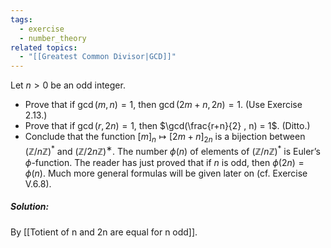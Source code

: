 ```yaml
---
tags:
  - exercise
  - number_theory
related topics:
  - "[[Greatest Common Divisor|GCD]]"
---
```

Let $n > 0$ be an odd integer.
- Prove that if $\gcd(m, n) = 1$, then $\gcd(2m + n, 2n) = 1$. (Use Exercise 2.13.)
- Prove that if $\gcd(r, 2n) = 1$, then $\gcd(\frac{r+n}{2} , n) = 1$. (Ditto.)
- Conclude that the function $[m]_n \mapsto [2m + n]_{2n}$ is a bijection between $(\mathbb{Z}/n\mathbb{Z})^*$ and $(\mathbb{Z}/2n\mathbb{Z})^∗$.
The number $\phi(n)$ of elements of $(\mathbb{Z}/n\mathbb{Z})^*$ is Euler’s $\phi$-function. The reader has just proved that if $n$ is odd, then $\phi(2n) = \phi(n)$. Much more general formulas will be given later on (cf. Exercise V.6.8).
##### Solution:
By [[Totient of n and 2n are equal for n odd]].